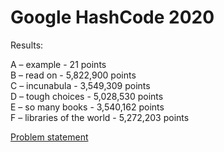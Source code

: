 # Google HashCode 2020

Results: 

A – example - 21 points  
B – read on - 5,822,900 points  
C – incunabula - 3,549,309 points  
D – tough choices - 5,028,530 points  
E – so many books - 3,540,162 points  
F – libraries of the world - 5,272,203 points  

[Problem statement](./problem_statement.pdf)